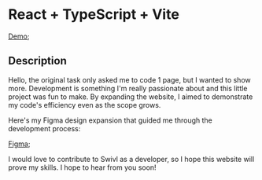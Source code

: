 # React + TypeScript + Vite

[Demo](https://yehorf21.github.io/swivl-test/#/feed);

## Description

Hello, the original task only asked me to code 1 page, but I wanted to show more. Development is something I'm really passionate about and this little project was fun to make. By expanding the website, I aimed to demonstrate my code's efficiency even as the scope grows.

Here's my Figma design expansion that guided me through the development process:

[Figma](https://www.figma.com/design/qMwbKTRZGxyCycxtYMUN94/Untitled?node-id=0-1&t=cZDRJDcKUOA1Cyrt-1);

I would love to contribute to Swivl as a developer, so I hope this website will prove my skills. I hope to hear from you soon!